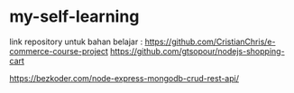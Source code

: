 # my-self-learning
link repository untuk bahan belajar :
https://github.com/CristianChris/e-commerce-course-project
https://github.com/gtsopour/nodejs-shopping-cart

https://bezkoder.com/node-express-mongodb-crud-rest-api/
